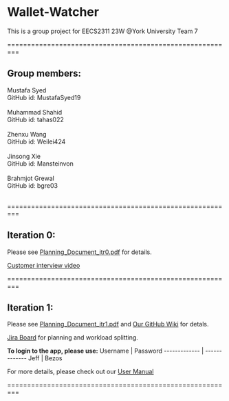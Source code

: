 # Wallet-Watcher
This is a group project for EECS2311 23W @York University
Team 7

=========================================================

## Group members:<br>
  Mustafa Syed<br>
  GitHub id: MustafaSyed19<br><br>
  Muhammad Shahid<br>
  GitHub id: tahas022<br><br>
  Zhenxu Wang<br>
  GitHub id: Weilei424<br><br>
  Jinsong Xie<br>
  GitHub id: Mansteinvon<br><br>
  Brahmjot Grewal<br>
  GitHub id: bgre03<br><br>

=========================================================

## Iteration 0:
  Please see [Planning_Document_itr0.pdf](https://github.com/Weilei424/Wallet-Watcher/blob/main/Planning_Documents/Planning_Document_itr0.pdf) for details.
  
  [Customer interview video](https://drive.google.com/file/d/1tB2-PPHbQoVhg_04MTnWT-efHcVPlZ7P/view?usp=sharing/ "Named link title")
  
=========================================================

## Iteration 1:
  Please see [Planning_Document_itr1.pdf](https://github.com/Weilei424/Wallet-Watcher/blob/main/Planning_Documents/Planning_Document_itr1.pdf) and [Our GitHub Wiki](https://github.com/Weilei424/Wallet-Watcher/wiki) for detals.
  
  [Jira Board](https://tahas02.atlassian.net/jira/software/projects/WALI/boards/1 "Named link title") for planning and workload splitting.
  
  **To login to the app, please use:**
Username  | Password
------------- | -------------
Jeff  | Bezos
 
  For more details, please check out our [User Manual](https://github.com/Weilei424/Wallet-Watcher/blob/main/Wallet%20Watcher%20User%20Manual.pdf)

  
  
  
  
=========================================================
